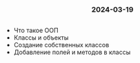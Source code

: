 <h3 style="text-align: center; padding-bottom: 14px">2024-03-19</h3>

* Что такое ООП
* Классы и объекты
* Создание собственных классов
* Добавление полей и методов в классы
